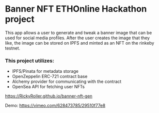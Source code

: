 # Banner NFT ETHOnline Hackathon project

This app allows a user to generate and tweak a banner image that can be used for social media profiles. After the user
creates the image that they like, the image can be stored on IPFS and minted as an NFT on the rinkeby testnet.

### This project utilizes:
- IPFS/Pinata for metadata storage
- OpenZeppelin ERC-721 contract base
- Alchemy provider for communicating with the contract
- OpenSea API for fetching user NFTs

https://RickyRoller.github.io/banner-nft-gen

Demo:
https://vimeo.com/628473785/29510f77e8
